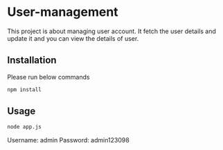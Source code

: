 # User-management

This project is about managing user account. It fetch the user details and update it and you can view the details of user.
 
## Installation

Please run below commands

```bash
npm install
```

## Usage

```bash
node app.js
```


Username: admin
Password: admin123098

